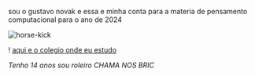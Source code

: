 sou o gustavo novak e essa e minha conta para a materia de pensamento computacional para o ano de 2024

![horse-kick](https://github.com/user-attachments/assets/51ee3d29-1cbf-42de-81aa-dd4957aa31fd)

! [aqui e o colegio onde eu estudo](https://www.facebook.com/groups/cesfcampolargo/)

_Tenho 14 anos_
_sou roleiro_
_CHAMA NOS BRIC_
